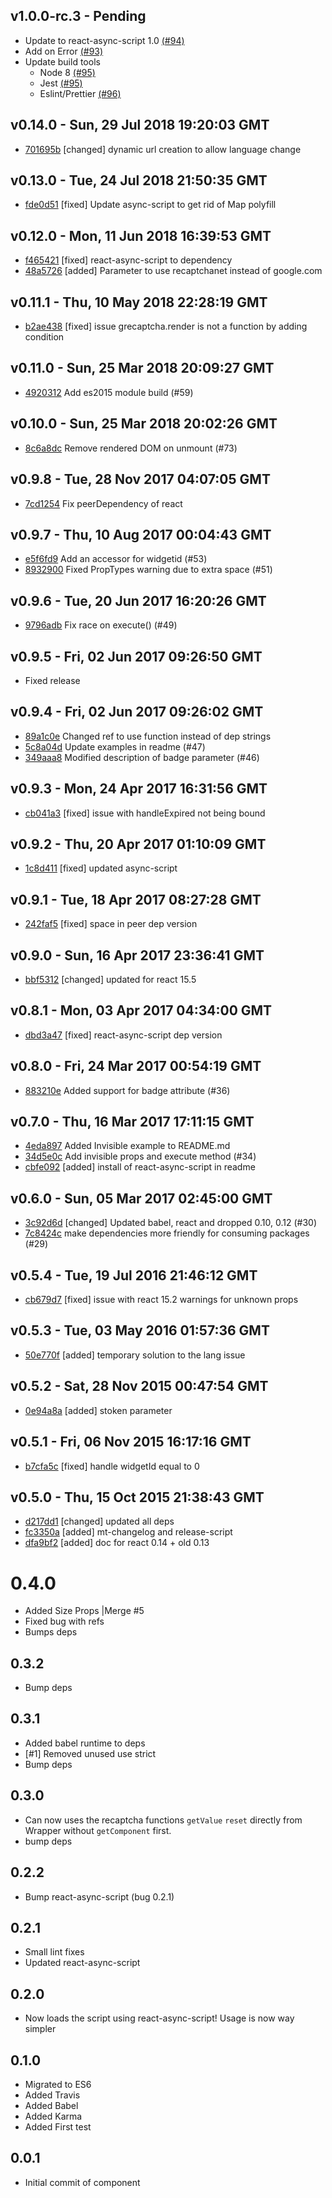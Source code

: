 v1.0.0-rc.3 - Pending
---------------------------------------

- Update to react-async-script 1.0 [(#94)](https://github.com/dozoisch/react-google-recaptcha/pull/94)
- Add on Error [(#93)](https://github.com/dozoisch/react-google-recaptcha/pull/93)
- Update build tools
  - Node 8 [(#95)](https://github.com/dozoisch/react-google-recaptcha/pull/95)
  - Jest [(#95)](https://github.com/dozoisch/react-google-recaptcha/pull/95)
  - Eslint/Prettier [(#96)](https://github.com/dozoisch/react-google-recaptcha/pull/96)




v0.14.0 - Sun, 29 Jul 2018 19:20:03 GMT
---------------------------------------

- [701695b](../../commit/701695b) [changed] dynamic url creation to allow language change



v0.13.0 - Tue, 24 Jul 2018 21:50:35 GMT
---------------------------------------

- [fde0d51](../../commit/fde0d51) [fixed] Update async-script to get rid of Map polyfill



v0.12.0 - Mon, 11 Jun 2018 16:39:53 GMT
---------------------------------------

- [f465421](../../commit/f465421) [fixed] react-async-script to dependency
- [48a5726](../../commit/48a5726) [added] Parameter to use recaptchanet instead of google.com



v0.11.1 - Thu, 10 May 2018 22:28:19 GMT
---------------------------------------

- [b2ae438](../../commit/b2ae438) [fixed] issue grecaptcha.render is not a function by adding condition



v0.11.0 - Sun, 25 Mar 2018 20:09:27 GMT
---------------------------------------

- [4920312](../../commit/4920312) Add es2015 module build (#59)




v0.10.0 - Sun, 25 Mar 2018 20:02:26 GMT
---------------------------------------

- [8c6a8dc](../../commit/8c6a8dc) Remove rendered DOM on unmount (#73)



v0.9.8 - Tue, 28 Nov 2017 04:07:05 GMT
--------------------------------------

- [7cd1254](../../commit/7cd1254) Fix peerDependency of react




v0.9.7 - Thu, 10 Aug 2017 00:04:43 GMT
--------------------------------------

- [e5f6fd9](../../commit/e5f6fd9) Add an accessor for widgetid (#53)
- [8932900](../../commit/8932900) Fixed PropTypes warning due to extra space (#51)



v0.9.6 - Tue, 20 Jun 2017 16:20:26 GMT
--------------------------------------

- [9796adb](../../commit/9796adb) Fix race on execute() (#49)




v0.9.5 - Fri, 02 Jun 2017 09:26:50 GMT
--------------------------------------

- Fixed release


v0.9.4 - Fri, 02 Jun 2017 09:26:02 GMT
--------------------------------------

- [89a1c0e](../../commit/89a1c0e) Changed ref to use function instead of dep strings
- [5c8a04d](../../commit/5c8a04d) Update examples in readme (#47)
- [349aaa8](../../commit/349aaa8) Modified description of badge parameter (#46)



v0.9.3 - Mon, 24 Apr 2017 16:31:56 GMT
--------------------------------------

- [cb041a3](../../commit/cb041a3) [fixed] issue with handleExpired not being bound



v0.9.2 - Thu, 20 Apr 2017 01:10:09 GMT
--------------------------------------

- [1c8d411](../../commit/1c8d411) [fixed] updated async-script



v0.9.1 - Tue, 18 Apr 2017 08:27:28 GMT
--------------------------------------

- [242faf5](../../commit/242faf5) [fixed] space in peer dep version



v0.9.0 - Sun, 16 Apr 2017 23:36:41 GMT
--------------------------------------

- [bbf5312](../../commit/bbf5312) [changed] updated for react 15.5



v0.8.1 - Mon, 03 Apr 2017 04:34:00 GMT
--------------------------------------

- [dbd3a47](../../commit/dbd3a47) [fixed] react-async-script dep version



v0.8.0 - Fri, 24 Mar 2017 00:54:19 GMT
--------------------------------------

- [883210e](../../commit/883210e) Added support for badge attribute (#36)




v0.7.0 - Thu, 16 Mar 2017 17:11:15 GMT
--------------------------------------

- [4eda897](../../commit/4eda897) Added Invisible example to README.md
- [34d5e0c](../../commit/34d5e0c) Add invisible props and execute method (#34)
- [cbfe092](../../commit/cbfe092) [added] install of react-async-script in readme



v0.6.0 - Sun, 05 Mar 2017 02:45:00 GMT
--------------------------------------

- [3c92d6d](../../commit/3c92d6d) [changed] Updated babel, react and dropped 0.10, 0.12 (#30)
- [7c8424c](../../commit/7c8424c) make dependencies more friendly for consuming packages (#29)



v0.5.4 - Tue, 19 Jul 2016 21:46:12 GMT
--------------------------------------

- [cb679d7](../../commit/cb679d7) [fixed] issue with react 15.2 warnings for unknown props



v0.5.3 - Tue, 03 May 2016 01:57:36 GMT
--------------------------------------

- [50e770f](../../commit/50e770f) [added] temporary solution to the lang issue



v0.5.2 - Sat, 28 Nov 2015 00:47:54 GMT
--------------------------------------

- [0e94a8a](../../commit/0e94a8a) [added] stoken parameter



v0.5.1 - Fri, 06 Nov 2015 16:17:16 GMT
--------------------------------------

- [b7cfa5c](../../commit/b7cfa5c) [fixed] handle widgetId equal to 0



v0.5.0 - Thu, 15 Oct 2015 21:38:43 GMT
--------------------------------------

- [d217dd1](../../commit/d217dd1) [changed] updated all deps
- [fc3350a](../../commit/fc3350a) [added] mt-changelog and release-script
- [dfa9bf2](../../commit/dfa9bf2) [added] doc for react 0.14 + old 0.13



# 0.4.0
- Added Size Props |Merge #5
- Fixed bug with refs
- Bumps deps

## 0.3.2
- Bump deps

## 0.3.1
- Added babel runtime to deps
- [#1] Removed unused use strict
- Bump deps

## 0.3.0
- Can now uses the recaptcha functions `getValue` `reset` directly from Wrapper without `getComponent` first.
- bump deps

## 0.2.2
- Bump react-async-script (bug 0.2.1)

## 0.2.1
- Small lint fixes
- Updated react-async-script

## 0.2.0
- Now loads the script using react-async-script! Usage is now way simpler

## 0.1.0
- Migrated to ES6
- Added Travis
- Added Babel
- Added Karma
- Added First test

## 0.0.1
- Initial commit of component
